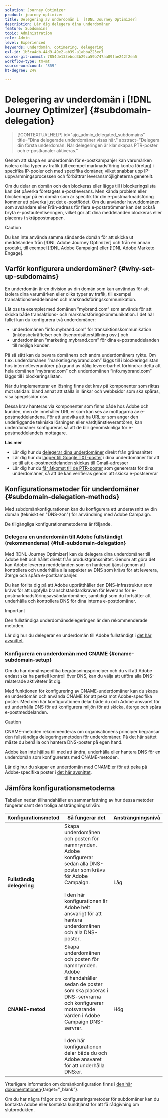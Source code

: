 ```yaml
---
solution: Journey Optimizer
product: journey optimizer
title: Delegering av underdomän i  [!DNL Journey Optimizer]
description: Lär dig delegera dina underdomäner
feature: Subdomains
topic: Administration
role: Admin
level: Experienced
keywords: underdomän, optimering, delegering
exl-id: 1b5ca4db-44d9-49e2-ab39-a1abba223ec7
source-git-commit: 7854de133ebcd3b29ca59b747aa89fae242f2ea5
workflow-type: tm+mt
source-wordcount: '859'
ht-degree: 24%

---
```


# Delegering av underdomän i [!DNL Journey Optimizer] {#subdomain-delegation}

>[!CONTEXTUALHELP]
>id="ajo_admin_delegated_subdomains"
>title="Dina delegerade underdomäner visas här."
>abstract="Delegera din första underdomän. När delegeringen är klar skapas PTR-poster och e-postkanaler aktiveras."

Genom att skapa en underdomän för e-postkampanjer kan varumärken isolera olika typer av trafik (till exempel marknadsföring kontra företag) i specifika IP-pooler och med specifika domäner, vilket snabbar upp IP-uppvärmningsprocessen och förbättrar leveransmöjligheterna generellt.

Om du delar en domän och den blockeras eller läggs till i blockeringslista kan det påverka företagets e-postleverans. Men kända problem eller blockeringar på en domän som är specifik för din e-postmarknadsföring kommer att påverka just det e-postflödet. Om du använder huvuddomänen som avsändare eller Från-adress för flera e-postströmmar kan det också bryta e-postautentiseringen, vilket gör att dina meddelanden blockeras eller placeras i skräppostmappen.

>[!CAUTION]
>
>Du kan inte använda samma sändande domän för att skicka ut meddelanden från [!DNL Adobe Journey Optimizer] och från en annan produkt, till exempel [!DNL Adobe Campaign] eller [!DNL Adobe Marketo Engage].

## Varför konfigurera underdomäner? {#why-set-up-subdomains}

En underdomän är en division av din domän som kan användas för att isolera dina varumärken eller olika typer av trafik, till exempel transaktionsmeddelanden och marknadsföringskommunikation.

Låt oss ta exemplet med domänen ”mybrand.com” som används för att skicka både transaktions- och marknadsföringskommunikation. I det här fallet kan du konfigurera två underdomäner:

* underdomänen ”info.mybrand.com” för transaktionskommunikation (inköpsbekräftelser och lösenordsåterställning osv.) och
* underdomänen ”marketing.mybrand.com” för dina e-postmeddelanden till möjliga kunder.

På så sätt kan du bevara domänens och andra underdomäners rykte. Om t.ex. underdomänen ”marketing.mybrand.com” läggs till i blockeringslistan hos internetleverantörer på grund av dålig levererbarhet förhindrar detta att hela domänen ”mybrand.com” och underdomänen ”info.mybrand.com” läggs till i blockeringslistan.

När du implementerar en lösning finns det krav på komponenter som riktas mot utsidan: bland annat att ställa in länkar och webbsidor som ska spåras, visa spegelsidor osv.

Dessa krav hanteras via komponenter som finns både hos Adobe och kunden, men de innehåller URL:er som kan ses av mottagarna av e-postmeddelandena. För att undvika att ha URL:er som anger den underliggande tekniska lösningen eller värdtjänstleverantören, kan underdomäner konfigureras så att de blir genomskinliga för e-postmeddelandets mottagare.

**Läs mer**

* Lär dig hur du [delegerar dina underdomäner](delegate-subdomain.md) direkt från gränssnittet
* Lär dig hur du [lägger till Google TXT-poster](google-txt.md) i dina underdomäner för att se till att e-postmeddelanden skickas till Gmail-adresser
* Lär dig hur du [får åtkomst till de PTR-poster](ptr-records.md) som genererats för dina underdomäner, så att de kan verifieras genom att skicka e-postservrar

## Konfigurationsmetoder för underdomäner {#subdomain-delegation-methods}

Med subdomänkonfigurationen kan du konfigurera ett underavsnitt av din domän (tekniskt en &quot;DNS-zon&quot;) för användning med Adobe Campaign.

De tillgängliga konfigurationsmetoderna är följande.

### Delegera en underdomän till Adobe fullständigt (rekommenderas) {#full-subdomain-delegation}

Med [!DNL Journey Optimizer] kan du delegera dina underdomäner till Adobe helt och hållet direkt från produktgränssnittet. Genom att göra det kan Adobe leverera meddelanden som en hanterad tjänst genom att kontrollera och underhålla alla aspekter av DNS som krävs för att leverera, återge och spåra e-postkampanjer.

<!--The subdomain is fully delegated to Adobe. Adobe is able to control and maintain all aspects of DNS that are required for delivering, rendering and tracking messages.-->

Du kan förlita dig på att Adobe upprätthåller den DNS-infrastruktur som krävs för att uppfylla branschstandardkraven för leverans för e-postmarknadsföringsavsändardomäner, samtidigt som du fortsätter att underhålla och kontrollera DNS för dina interna e-postdomäner.

>[!IMPORTANT]
>
>Den fullständiga underdomänsdelegeringen är den rekommenderade metoden.

Lär dig hur du delegerar en underdomän till Adobe fullständigt i [det här avsnittet](delegate-subdomain.md#set-up-subdomain).

### Konfigurera en underdomän med CNAME {#cname-subdomain-setup}

Om du har domänspecifika begränsningsprinciper och du vill att Adobe endast ska ha partiell kontroll över DNS, kan du välja att utföra alla DNS-relaterade aktiviteter åt dig.

Med funktionen för konfigurering av CNAME-underdomäner kan du skapa en underdomän och använda CNAME för att peka mot Adobe-specifika poster. Med den här konfigurationen delar både du och Adobe ansvaret för att underhålla DNS för att konfigurera miljön för att skicka, återge och spåra e-postmeddelanden.

>[!CAUTION]
>
>CNAME-metoden rekommenderas om organisationens principer begränsar den fullständiga delegeringsmetoden för underdomäner. På det här sättet måste du behålla och hantera DNS-poster på egen hand.
>
>Adobe kan inte hjälpa till med att ändra, underhålla eller hantera DNS för en underdomän som konfigurerats med CNAME-metoden.

Lär dig hur du skapar en underdomän med CNAME:er för att peka på Adobe-specifika poster i [det här avsnittet](delegate-subdomain.md#cname-subdomain-setup).

## Jämföra konfigurationsmetoderna

Tabellen nedan tillhandahåller en sammanfattning av hur dessa metoder fungerar samt den troliga ansträngningsnivån:

| Konfigurationsmetod | Så fungerar det | Ansträngningsnivå |
|---|---|---|
| **Fullständig delegering** | Skapa underdomänen och posten för namnrymden. Adobe konfigurerar sedan alla DNS-poster som krävs för Adobe Campaign.<br/><br/>I den här konfigurationen är Adobe helt ansvarigt för att hantera underdomänen och alla DNS-poster. | Låg |
| **CNAME-metod** | Skapa underdomänen och posten för namnrymden. Adobe tillhandahåller sedan de poster som ska placeras i DNS-servrarna och konfigurerar motsvarande värden i Adobe Campaign DNS-servrar.<br/><br/>I den här konfigurationen delar både du och Adobe ansvaret för att underhålla DNS:er. | Hög |

<!--
| Configuration method | How it works | Level of effort |
|---|---|---|
| **Full delegation** | Create the subdomain and namespace record. Adobe will then configure all DNS records required for Adobe Campaign.<br/><br/>In this setup, Adobe is fully responsible for managing the subdomain and all the DNS records. | Low |
| **CNAME method** |  Create the subdomain and namespace record. Adobe will then provide the records to be placed in your DNS servers and will configure the corresponding values in Adobe Campaign DNS servers.<br/><br/>In this setup, both you and Adobe share responsibility for maintaining DNS. | High |
| **Custom delegation method** |  Create the subdomain and namespace record - Adobe will then provide the records to be placed in your DNS servers. Upload the SSL Certificate obtained from the Certificate Authority and complete the Feedback Loop steps by verifying domain ownership and reporting email address.<br/><br/>In this setup, you have full responsibility for maintaining DNS. | Very high |-->

Ytterligare information om domänkonfiguration finns i [den här dokumentationen](https://experienceleague.adobe.com/docs/deliverability-learn/deliverability-best-practice-guide/additional-resources/product-specific-resources/campaign/ac-domain-name-setup.html?lang=sv-SE){target="_blank"}.

Om du har några frågor om konfigureringsmetoder för subdomäner kan du kontakta Adobe eller kontakta kundtjänst för att få rådgivning om slutprodukten.


